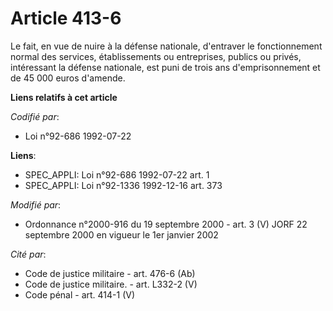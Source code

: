 # Article 413-6

Le fait, en vue de nuire à la défense nationale, d'entraver le fonctionnement normal des services, établissements ou
entreprises, publics ou privés, intéressant la défense nationale, est puni de trois ans d'emprisonnement et de 45 000 euros
d'amende.

**Liens relatifs à cet article**

_Codifié par_:

  - Loi n°92-686 1992-07-22

**Liens**:

  - SPEC_APPLI: Loi n°92-686 1992-07-22 art. 1
  - SPEC_APPLI: Loi n°92-1336 1992-12-16 art. 373

_Modifié par_:

  - Ordonnance n°2000-916 du 19 septembre 2000 - art. 3 (V) JORF 22 septembre 2000 en vigueur le 1er janvier 2002

_Cité par_:

  - Code de justice militaire - art. 476-6 (Ab)
  - Code de justice militaire. - art. L332-2 (V)
  - Code pénal - art. 414-1 (V)
